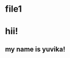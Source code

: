 # file1
<!DOCTYPE html>
<html lang="en">
<head>
    <meta charset="UTF-8">
    <meta name="viewport" content="width=device-width, initial-scale=1.0">
    <title>First HTML Page</title>
</head>
<body>
    <h1>hii!</h1>
    <h2>my name is yuvika!</h2>
</body>
</html>
